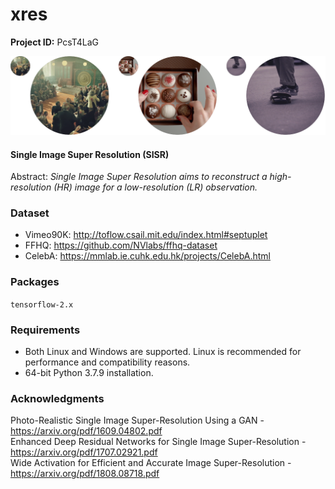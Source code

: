 # xres

**Project ID:** PcsT4LaG

![alt text](https://github.com/epochlab/xres/blob/main/sample.png)

#### Single Image Super Resolution (SISR)
Abstract: *Single Image Super Resolution aims to reconstruct a high-resolution (HR) image for a low-resolution (LR) observation.*

### Dataset
- Vimeo90K: http://toflow.csail.mit.edu/index.html#septuplet<br />
- FFHQ: https://github.com/NVlabs/ffhq-dataset<br />
- CelebA: https://mmlab.ie.cuhk.edu.hk/projects/CelebA.html

### Packages

`tensorflow-2.x`

### Requirements
- Both Linux and Windows are supported. Linux is recommended for performance and compatibility reasons.
- 64-bit Python 3.7.9 installation.

### Acknowledgments
Photo-Realistic Single Image Super-Resolution Using a GAN - https://arxiv.org/pdf/1609.04802.pdf<br />
Enhanced Deep Residual Networks for Single Image Super-Resolution - https://arxiv.org/pdf/1707.02921.pdf<br />
Wide Activation for Efficient and Accurate Image Super-Resolution - https://arxiv.org/pdf/1808.08718.pdf
